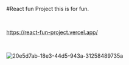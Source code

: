 #React fun Project
this is for fun.

<br>

https://react-fun-project.vercel.app/

<br>


![20e5d7ab-18e3-44d5-943a-31258489735a](https://github.com/logan-dhruv/react-fun-project/assets/149867954/f3ee5d79-f4b1-43b2-a584-7d01e406d46f)
